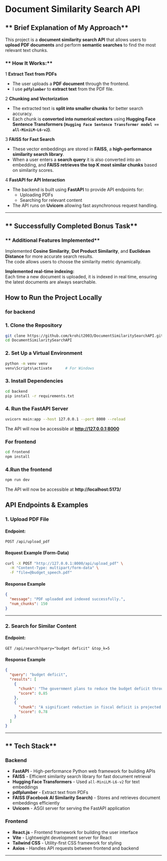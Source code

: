 # Document Similarity Search API

## ** Brief Explanation of My Approach**  

This project is a **document similarity search API** that allows users to **upload PDF documents** and perform **semantic searches** to find the most relevant text chunks.  

### ** How It Works:**  

1️ **Extract Text from PDFs**   
   - The user uploads a **PDF document** through the frontend.  
   - I use **`pdfplumber`** to **extract text** from the PDF file.  

2 **Chunking and Vectorization** 
   - The extracted text is **split into smaller chunks** for better search accuracy.  
   - Each chunk is **converted into numerical vectors** using **Hugging Face Sentence Transformers (`Hugging Face Sentence Transformer model == all-MiniLM-L6-v2`)**.  

3️ **FAISS for Fast Search** 
   - These vector embeddings are stored in **FAISS**, a **high-performance similarity search library**.  
   - When a user enters a **search query**  it is also converted into an embedding, and **FAISS retrieves the top K most similar chunks** based on similarity scores.  

4️ **FastAPI for API Interaction** 
   - The backend is built using **FastAPI** to provide API endpoints for:
     - Uploading PDFs  
     - Searching for relevant content  
   - The API runs on **Uvicorn**  allowing fast asynchronous request handling.  

---

## ** Successfully Completed Bonus Task**
### ** Additional Features Implemented**

 Implemented **Cosine Similarity**, **Dot Product Similarity**, and **Euclidean Distance** for more accurate search results.  
The code allows users to choose the similarity metric dynamically.  

**Implemented real-time indexing:**  
Each time a new document is uploaded, it is indexed in real time, ensuring the latest documents are always searchable.  



## **How to Run the Project Locally**  

### **for backend**  

### **1. Clone the Repository**  
```sh
git clone https://github.com/krohit2003/DocumentSimilaritySearchAPI.git
cd DocumentSimilaritySearchAPI

```

### **2. Set Up a Virtual Environment**
```sh
python -m venv venv
venv\Scripts\activate      # For Windows
```

### **3. Install Dependencies**  
```sh
cd backend
pip install -r requirements.txt
```

### **4. Run the FastAPI Server**  
```sh
uvicorn main:app --host 127.0.0.1 --port 8000 --reload
```

The API will now be accessible at **http://127.0.0.1:8000**  


### **For frontend**  

```sh
cd frontend
npm install
```

### **4.Run the frontend**  
```sh
npm run dev
```

The API will now be accessible at **http://localhost:5173/**  


## **API Endpoints & Examples**  

### **1. Upload PDF File**
#### **Endpoint:**  
```http
POST /api/upload_pdf
```
#### **Request Example (Form-Data)**
```sh
curl -X POST "http://127.0.0.1:8000/api/upload_pdf" \
  -H "Content-Type: multipart/form-data" \
  -F "file=@budget_speech.pdf"
```

#### **Response Example**
```json
{
  "message": "PDF uploaded and indexed successfully.",
  "num_chunks": 150
}
```

---

### **2. Search for Similar Content**
#### **Endpoint:**  
```http
GET /api/search?query="budget deficit" &top_k=5
```
#### **Response Example**
```json
{
  "query": "budget deficit",
  "results": [
    {
      "chunk": "The government plans to reduce the budget deficit through increased taxation...",
      "score": 0.85
    },
    {
      "chunk": "A significant reduction in fiscal deficit is projected over the next 5 years...",
      "score": 0.78
    }
  ]
}
```

---

## ** Tech Stack**
### **Backend**
- **FastAPI** - High-performance Python web framework for building APIs  
- **FAISS** - Efficient similarity search library for fast document retrieval  
- **Hugging Face Transformers** - Used `all-MiniLM-L6-v2` for text embeddings  
- **pdfplumber** - Extract text from PDFs  
- **FAISS (Facebook AI Similarity Search)** - Stores and retrieves document embeddings efficiently  
- **Uvicorn** - ASGI server for serving the FastAPI application  

### **Frontend**
- **React.js** - Frontend framework for building the user interface  
- **Vite** - Lightweight development server for React  
- **Tailwind CSS** - Utility-first CSS framework for styling  
- **Axios** - Handles API requests between frontend and backend  

---


